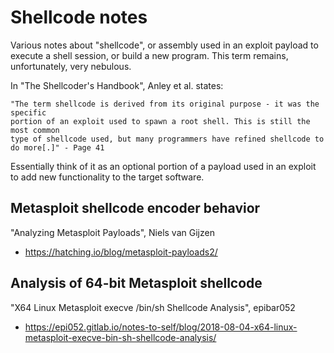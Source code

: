 # Shellcode notes
Various notes about "shellcode", or assembly used in an exploit payload to
execute a shell session, or build a new program. This term remains,
unfortunately, very nebulous.

In "The Shellcoder's Handbook", Anley et al. states:
```
"The term shellcode is derived from its original purpose - it was the specific
portion of an exploit used to spawn a root shell. This is still the most common 
type of shellcode used, but many programmers have refined shellcode to
do more[.]" - Page 41
```

Essentially think of it as an optional portion of a payload used in an exploit
to add new functionality to the target software.

## Metasploit shellcode encoder behavior
"Analyzing Metasploit Payloads", Niels van Gijzen
- https://hatching.io/blog/metasploit-payloads2/

## Analysis of 64-bit Metasploit shellcode
"X64 Linux Metasploit execve /bin/sh Shellcode Analysis", epibar052
- https://epi052.gitlab.io/notes-to-self/blog/2018-08-04-x64-linux-metasploit-execve-bin-sh-shellcode-analysis/
